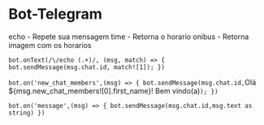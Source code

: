 # Bot-Telegram

echo - Repete sua mensagem
time - Retorna o horario
onibus - Retorna imagem com os horarios

`bot.onText(/\/echo (.+)/, (msg, match) => {
    bot.sendMessage(msg.chat.id, match![1]);
})`

`bot.on('new_chat_members',(msg) => {
    bot.sendMessage(msg.chat.id,`Olá ${msg.new_chat_members![0].first_name}! Bem vindo(a)`);
})`

`bot.on('message',(msg) => {
    bot.sendMessage(msg.chat.id,msg.text as string)
})`